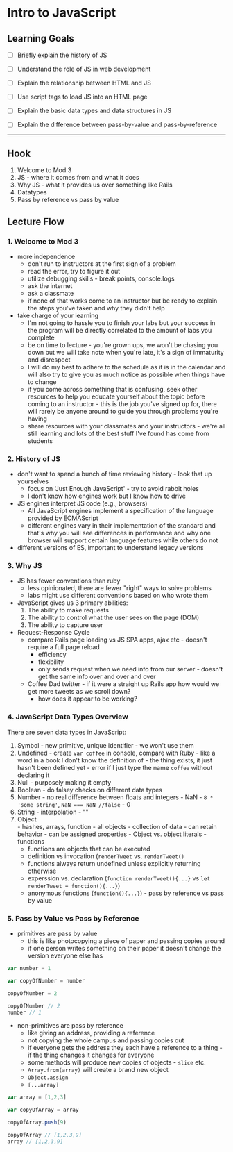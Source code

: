 # Intro to JavaScript

## Learning Goals

- [ ] Briefly explain the history of JS
- [ ] Understand the role of JS in web development
- [ ] Explain the relationship between HTML and JS
- [ ] Use script tags to load JS into an HTML page
- [ ] Explain the basic data types and data structures in JS
- [ ] Explain the difference between pass-by-value and pass-by-reference


--------------------------

## Hook

1. Welcome to Mod 3
2. JS - where it comes from and what it does
3. Why JS - what it provides us over something like Rails
4. Datatypes
5. Pass by reference vs pass by value

## Lecture Flow

### 1. Welcome to Mod 3

* more independence
    * don't run to instructors at the first sign of a problem
    * read the error, try to figure it out
    * utilize debugging skills - break points, console.logs
    * ask the internet
    * ask a classmate
    * if none of that works come to an instructor but be ready to explain the steps you've taken and why they didn't help
* take charge of your learning
    * I'm not going to hassle you to finish your labs but your success in the program will be directly correlated to the amount of labs you complete
    * be on time to lecture - you're grown ups, we won't be chasing you down but we will take note when you're late, it's a sign of immaturity and disrespect
    * I will do my best to adhere to the schedule as it is in the calendar and will also try to give you as much notice as possible when things have to change
    * if you come across something that is confusing, seek other resources to help you educate yourself about the topic before coming to an instructor - this is the job you've signed up for, there will rarely be anyone around to guide you through problems you're having
    * share resources with your classmates and your instructors - we're all still learning and lots of the best stuff I've found has come from students

### 2. History of JS

* don't want to spend a bunch of time reviewing history - look that up yourselves
    * focus on 'Just Enough JavaScript' - try to avoid rabbit holes
    * I don't know how engines work but I know how to drive
* JS engines interpret JS code (e.g., browsers)
    * All JavaScript engines implement a specification of the language provided by ECMAScript
    * different engines vary in their implementation of the standard and that's why you will see differences in performance and why one browser will support certain language features while others do not
* different versions of ES, important to understand legacy versions
    
### 3. Why JS

* JS has fewer conventions than ruby
    * less opinionated, there are fewer "right" ways to solve problems
    * labs might use different conventions based on who wrote them
* JavaScript gives us 3 primary abilities:
    1. The ability to make requests
    2. The ability to control what the user sees on the page (DOM)
    3. The ability to capture user 
* Request-Response Cycle
    * compare Rails page loading vs JS SPA apps, ajax etc - doesn't require a full page reload
        * efficiency
        * flexibility 
        * only sends request when we need info from our server - doesn't get the same info over and over and over
    * Coffee Dad twitter - if it were a straight up Rails app how would we get more tweets as we scroll down?
        * how does it appear to be working?
  
    
### 4. JavaScript Data Types Overview

There are seven data types in JavaScript:

  1. Symbol
    - new primitive, unique identifier
    - we won't use them
  2. Undefined
    - create `var coffee` in console, compare with Ruby
    - like a word in a book I don't know the definition of
    - the thing exists, it just hasn't been defined yet
    - error if I just type the name `coffee` without declaring it
  3. Null
    - purposely making it empty
  4. Boolean
    - do falsey checks on different data types
  5. Number
    - no real difference between floats and integers
    - NaN - `8 * 'some string'`, `NaN === NaN //false`
    - 0
  6. String
    - interpolation
    - ""
  7. Object  
    - hashes, arrays, function - all objects
    - collection of data
    - can retain behavior
    - can be assigned properties
    - Object vs. object literals
    - functions
        - functions are objects that can be executed
        - definition vs invocation (`renderTweet` vs. `renderTweet()`
        - functions always return undefined unless explicitly returning otherwise
        - experssion vs. declaration (`function renderTweet(){...}` vs `let renderTweet = function(){...}`)
        - anonymous functions (`function(){...}`)
    - pass by reference vs pass by value 


    
### 5. Pass by Value vs Pass by Reference

* primitives are pass by value
    * this is like photocopying a piece of paper and passing copies around
    * if one person writes something on their paper it doesn't change the version everyone else has

```javascript
var number = 1

var copyOfNumber = number

copyOfNumber = 2

copyOfNumber // 2
number // 1
```
    
* non-primitives are pass by reference  
    * like giving an address, providing a reference
    * not copying the whole campus and passing copies out
    * if everyone gets the address they each have a reference to a thing - if the thing changes it changes for everyone
    * some methods will produce new copies of objects - `slice` etc.
    * `Array.from(array)` will create a brand new object
    * `Object.assign`
    * `[...array]`

```javascript
var array = [1,2,3]

var copyOfArray = array

copyOfArray.push(9)

copyOfArray // [1,2,3,9]
array // [1,2,3,9]
```